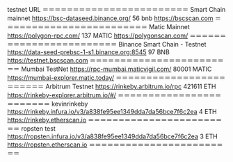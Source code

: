 testnet URL
＝＝＝＝＝＝＝＝＝＝＝＝＝＝＝＝＝＝＝＝＝＝＝＝
Smart Chain mainnet
https://bsc-dataseed.binance.org/
56
bnb
https://bscscan.com
＝＝＝＝＝＝＝＝＝＝＝＝＝＝＝＝＝＝＝＝＝＝＝＝
Matic Mainnet
https://polygon-rpc.com/
137
MATIC
https://polygonscan.com/
＝＝＝＝＝＝＝＝＝＝＝＝＝＝＝＝＝＝＝＝＝＝＝＝
Binance Smart Chain - Testnet
https://data-seed-prebsc-1-s1.binance.org:8545
97
BNB
https://testnet.bscscan.com
＝＝＝＝＝＝＝＝＝＝＝＝＝＝＝＝＝＝＝＝＝＝＝＝
Mumbai TestNet
https://rpc-mumbai.maticvigil.com/
80001
MATIC
https://mumbai-explorer.matic.today/
＝＝＝＝＝＝＝＝＝＝＝＝＝＝＝＝＝＝＝＝＝＝＝＝
Arbitrum Testnet
https://rinkeby.arbitrum.io/rpc
421611
ETH
https://rinkeby-explorer.arbitrum.io/#/
＝＝＝＝＝＝＝＝＝＝＝＝＝＝＝＝＝＝＝＝＝＝＝＝
kevinrinkeby
https://rinkeby.infura.io/v3/a838fe95ee1349dda7da56bce7f6c2ea
4
ETH
https://rinkeby.etherscan.io
＝＝＝＝＝＝＝＝＝＝＝＝＝＝＝＝＝＝＝＝＝＝＝＝
ropsten test
https://ropsten.infura.io/v3/a838fe95ee1349dda7da56bce7f6c2ea
3
ETH
https://ropsten.etherscan.io
＝＝＝＝＝＝＝＝＝＝＝＝＝＝＝＝＝＝＝＝＝＝＝＝